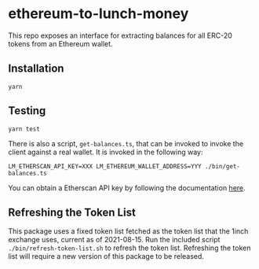 # ethereum-to-lunch-money

This repo exposes an interface for extracting balances for all ERC-20 tokens
from an Ethereum wallet.

## Installation

```
yarn
```

## Testing

```
yarn test
```

There is also a script, `get-balances.ts`, that can be invoked to invoke the
client against a real wallet. It is invoked in the following way:

```
LM_ETHERSCAN_API_KEY=XXX LM_ETHEREUM_WALLET_ADDRESS=YYY ./bin/get-balances.ts
```

You can obtain a Etherscan API key by following the documentation [here](https://docs.etherscan.io/getting-started/viewing-api-usage-statistics).

## Refreshing the Token List

This package uses a fixed token list fetched as the token list that the 1inch
exchange uses, current as of 2021-08-15. Run the included script
`./bin/refresh-token-list.sh` to refresh the token list. Refreshing the token
list will require a new version of this package to be released.
